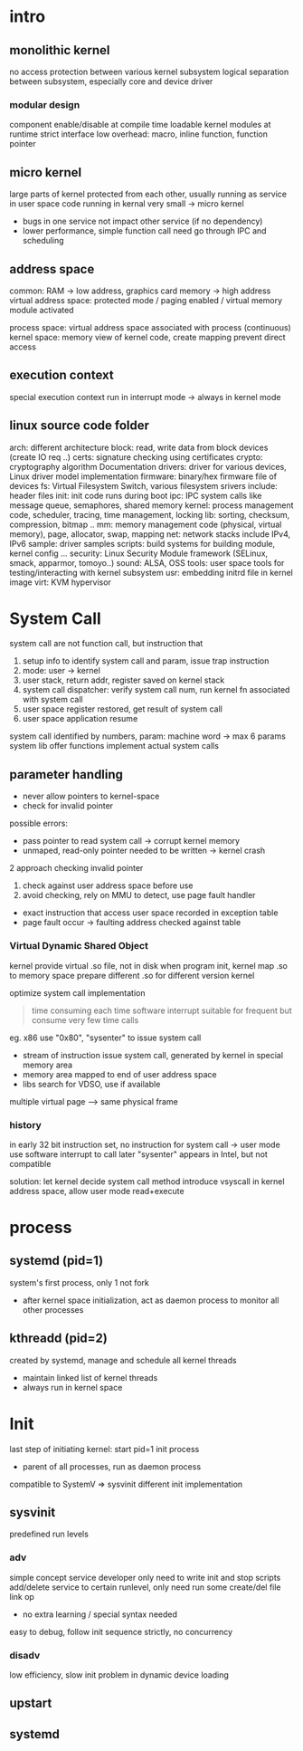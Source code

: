 # intro
## monolithic kernel 
no access protection between various kernel subsystem
logical separation between subsystem, especially core and device driver

### modular design
component enable/disable at compile time
loadable kernel modules at runtime
strict interface low overhead: macro, inline function, function pointer

## micro kernel
large parts of kernel protected from each other, usually running as service in user space
code running in kernal very small -> micro kernel
- bugs in one service not impact other service (if no dependency)
- lower performance, simple function call need go through IPC and scheduling

## address space
common: RAM -> low address, graphics card memory -> high address
virtual address space: protected mode / paging enabled / virtual memory module activated

process space: virtual address space associated with process (continuous)
kernel space: memory view of kernel code, create mapping prevent direct access

## execution context
special execution context run in interrupt mode
-> always in kernel mode

## linux source code folder
arch: different architecture
block: read, write data from block devices (create IO req ..)
certs: signature checking using certificates
crypto: cryptography algorithm
Documentation
drivers: driver for various devices, Linux driver model implementation
firmware: binary/hex firmware file of devices
fs: Virtual Filesystem Switch, various filesystem srivers
include: header files
init: init code runs during boot
ipc: IPC system calls like message queue, semaphores, shared memory
kernel: process management code, scheduler, tracing, time management, locking
lib: sorting, checksum, compression, bitmap ..
mm: memory management code (physical, virtual memory), page, allocator, swap, mapping
net: network stacks include IPv4, IPv6
sample: driver samples
scripts: build systems for building module, kernel config ...
security: Linux Security Module framework (SELinux, smack, apparmor, tomoyo..)
sound: ALSA, OSS
tools: user space tools for testing/interacting with kernel subsystem
usr: embedding initrd file in kernel image
virt: KVM hypervisor

# System Call
system call are not function call, but instruction that
1. setup info to identify system call and param, issue trap instruction
2. mode: user -> kernel
3. user stack, return addr, register saved on kernel stack
4. system call dispatcher: verify system call num, run kernel fn associated with system call
5. user space register restored, get result of system call
6. user space application resume

system call identified by numbers, param: machine word -> max 6 params
system lib offer functions implement actual system calls

## parameter handling
- never allow pointers to kernel-space
- check for invalid pointer

possible errors:
- pass pointer to read system call -> corrupt kernel memory
- unmaped, read-only pointer needed to be written -> kernel crash

2 approach checking invalid pointer
1. check against user address space before use
2. avoid checking, rely on MMU to detect, use page fault handler

- exact instruction that access user space recorded in exception table
- page fault occur -> faulting address checked against table

### Virtual Dynamic Shared Object
kernel provide virtual .so file, not in disk
when program init, kernel map .so to memory space
prepare different .so for different version kernel

optimize system call implementation
> time consuming each time software interrupt
> suitable for frequent but consume very few time calls

eg. x86 use "0x80", "sysenter" to issue system call
- stream of instruction issue system call, generated by kernel in special memory area
- memory area mapped to end of user address space
- libs search for VDSO, use if available

multiple virtual page --> same physical frame

### history
in early 32 bit instruction set, no instruction for system call
-> user mode use software interrupt to call
later "sysenter" appears in Intel, but not compatible

solution: let kernel decide system call method
introduce vsyscall in kernel address space, allow user mode read+execute



# process
## systemd (pid=1)
system's first process, only 1 not fork
- after kernel space initialization, act as daemon process to monitor all other processes
  
## kthreadd (pid=2)
created by systemd, manage and schedule all kernel threads
- maintain linked list of kernel threads
- always run in kernel space

# Init
last step of initiating kernel: start pid=1 init process
- parent of all processes, run as daemon process

compatible to SystemV => sysvinit
different init implementation

## sysvinit
predefined run levels

### adv
simple concept
service developer only need to write init and stop scripts
add/delete service to certain runlevel, only need run some create/del file link op
- no extra learning / special syntax needed

easy to debug, follow init sequence strictly, no concurrency

### disadv
low efficiency, slow init
problem in dynamic device loading

## upstart

## systemd













